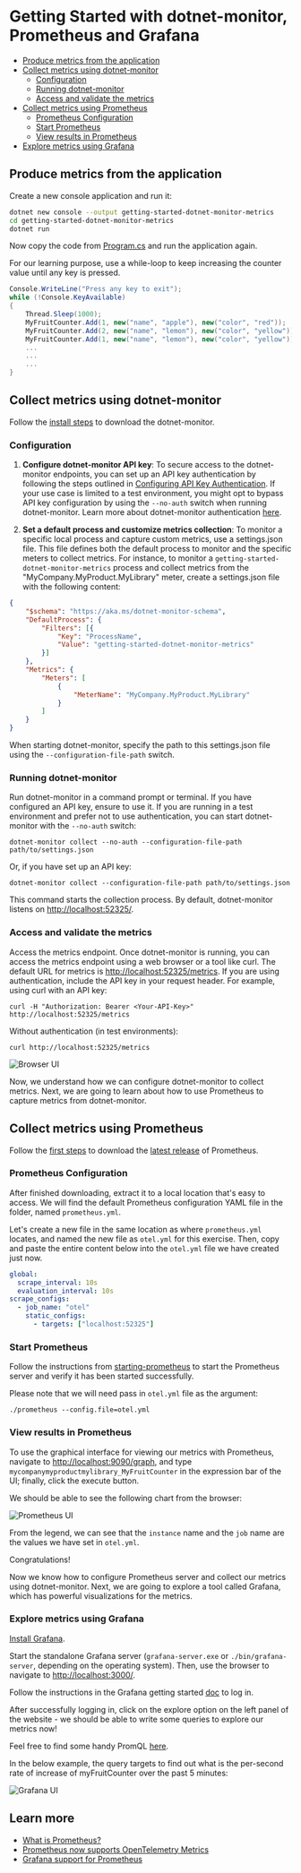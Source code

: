 ﻿# Getting Started with dotnet-monitor, Prometheus and Grafana

- [Produce metrics from the application](#produce-metrics-from-the-application)
- [Collect metrics using dotnet-monitor](#collect-metrics-using-dotnet-monitor)
  - [Configuration](#configuration)
  - [Running dotnet-monitor](#running-dotnet-monitor)
  - [Access and validate the metrics](#access-and-validate-the-metrics)
- [Collect metrics using Prometheus](#collect-metrics-using-prometheus)
  - [Prometheus Configuration](#prometheus-configuration)
  - [Start Prometheus](#start-prometheus)
  - [View results in Prometheus](#view-results-in-prometheus)  
- [Explore metrics using Grafana](#explore-metrics-using-grafana)

## Produce metrics from the application

Create a new console application and run it:

```sh
dotnet new console --output getting-started-dotnet-monitor-metrics
cd getting-started-dotnet-monitor-metrics
dotnet run
```

Now copy the code from [Program.cs](./Program.cs) and run the application again.

For our learning purpose, use a while-loop to keep increasing the counter value
until any key is pressed.

```csharp
Console.WriteLine("Press any key to exit");
while (!Console.KeyAvailable)
{
    Thread.Sleep(1000);
    MyFruitCounter.Add(1, new("name", "apple"), new("color", "red"));
    MyFruitCounter.Add(2, new("name", "lemon"), new("color", "yellow"));
    MyFruitCounter.Add(1, new("name", "lemon"), new("color", "yellow"));
    ...
    ...
    ...
}
```

## Collect metrics using dotnet-monitor

Follow the [install
steps](https://learn.microsoft.com/en-us/dotnet/core/diagnostics/dotnet-monitor#install)
to download the dotnet-monitor.

### Configuration

1. **Configure dotnet-monitor API key**: To secure access to the dotnet-monitor
endpoints, you can set up an API key authentication by following the steps
outlined in [Configuring API Key
Authentication](https://github.com/dotnet/dotnet-monitor/blob/main/documentation/api-key-setup.md#configuring-api-key-authentication).
If your use case is limited to a test environment, you might opt to bypass API
key configuration by using the `--no-auth` switch when running dotnet-monitor.
Learn more about dotnet-monitor authentication
[here](https://github.com/dotnet/dotnet-monitor/blob/1beca4d497da1e60985394fe7d1195c0663f7095/documentation/authentication.md?plain=1#L115).

2. **Set a default process and customize metrics collection**: To monitor a
   specific local process and capture custom metrics, use a settings.json file.
   This file defines both the default process to monitor and the specific meters
   to collect metrics. For instance, to monitor a
   `getting-started-dotnet-monitor-metrics` process and collect metrics from the
   "MyCompany.MyProduct.MyLibrary" meter, create a settings.json file with the
   following content:

```json
{
    "$schema": "https://aka.ms/dotnet-monitor-schema",
    "DefaultProcess": {
        "Filters": [{
            "Key": "ProcessName",
            "Value": "getting-started-dotnet-monitor-metrics"
        }]
    },
    "Metrics": {
        "Meters": [
            {
                "MeterName": "MyCompany.MyProduct.MyLibrary"
            }
        ]
    }
}
```

When starting dotnet-monitor, specify the path to this settings.json file using
the `--configuration-file-path` switch.

### Running dotnet-monitor

Run dotnet-monitor in a command prompt or terminal. If you have configured an
API key, ensure to use it. If you are running in a test environment and prefer
not to use authentication, you can start dotnet-monitor with the `--no-auth`
switch:

```
dotnet-monitor collect --no-auth --configuration-file-path path/to/settings.json
```

Or, if you have set up an API key:

```
dotnet-monitor collect --configuration-file-path path/to/settings.json
```

This command starts the collection process. By default, dotnet-monitor listens
on [http://localhost:52325/](http://localhost:52325/).

### Access and validate the metrics

Access the metrics endpoint. Once dotnet-monitor is running, you can access the
metrics endpoint using a web browser or a tool like curl. The default URL for
metrics is [http://localhost:52325/metrics](http://localhost:52325/metrics). If
you are using authentication, include the API key in your request header. For
example, using curl with an API key:

```
curl -H "Authorization: Bearer <Your-API-Key>" http://localhost:52325/metrics
```

Without authentication (in test environments):

```
curl http://localhost:52325/metrics
```

![Browser UI](images/dotnet-monitor-metrics.jpg)

Now, we understand how we can configure dotnet-monitor to collect metrics. Next,
we are going to learn about how to use Prometheus to capture metrics from
dotnet-monitor.

## Collect metrics using Prometheus

Follow the [first steps](https://prometheus.io/docs/introduction/first_steps/)
to download the [latest release](https://prometheus.io/download/) of Prometheus.

### Prometheus Configuration

After finished downloading, extract it to a local location that's easy to
access. We will find the default Prometheus configuration YAML file in the
folder, named `prometheus.yml`.

Let's create a new file in the same location as where `prometheus.yml` locates,
and named the new file as `otel.yml` for this exercise. Then, copy and paste the
entire content below into the `otel.yml` file we have created just now.

```yaml
global:
  scrape_interval: 10s
  evaluation_interval: 10s
scrape_configs:
  - job_name: "otel"
    static_configs:
      - targets: ["localhost:52325"]
```

### Start Prometheus

Follow the instructions from
[starting-prometheus](https://prometheus.io/docs/introduction/first_steps/#starting-prometheus)
to start the Prometheus server and verify it has been started successfully.

Please note that we will need pass in `otel.yml` file as the argument:

```console
./prometheus --config.file=otel.yml
```

### View results in Prometheus

To use the graphical interface for viewing our metrics with Prometheus, navigate
to [http://localhost:9090/graph](http://localhost:9090/graph), and type
`mycompanymyproductmylibrary_MyFruitCounter` in the expression bar of the UI;
finally, click the execute button.

We should be able to see the following chart from the browser:

![Prometheus UI](images/prometheus.jpg)

From the legend, we can see that the `instance` name and the `job` name are the
values we have set in `otel.yml`.

Congratulations!

Now we know how to configure Prometheus server and collect our metrics using
dotnet-monitor. Next, we are going to explore a tool called Grafana, which has
powerful visualizations for the metrics.

### Explore metrics using Grafana

[Install Grafana](https://grafana.com/docs/grafana/latest/installation/).

Start the standalone Grafana server (`grafana-server.exe` or
`./bin/grafana-server`, depending on the operating system). Then, use the
browser to navigate to [http://localhost:3000/](http://localhost:3000/).

Follow the instructions in the Grafana getting started
[doc](https://grafana.com/docs/grafana/latest/getting-started/getting-started/#step-2-log-in)
to log in.

After successfully logging in, click on the explore option on the left panel of
the website - we should be able to write some queries to explore our metrics
now!

Feel free to find some handy PromQL
[here](https://promlabs.com/promql-cheat-sheet/).

In the below example, the query targets to find out what is the per-second rate
of increase of myFruitCounter over the past 5 minutes:

![Grafana UI](images/grafana.jpg)

## Learn more

- [What is Prometheus?](https://prometheus.io/docs/introduction/overview/)
- [Prometheus now supports OpenTelemetry
  Metrics](https://horovits.medium.com/prometheus-now-supports-opentelemetry-metrics-83f85878e46a)
- [Grafana support for
  Prometheus](https://prometheus.io/docs/visualization/grafana/#creating-a-prometheus-graph)
